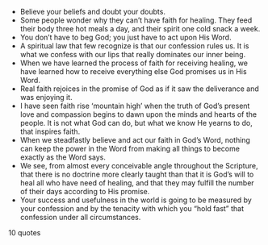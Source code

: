  - Believe your beliefs and doubt your doubts.
 - Some people wonder why they can’t have faith for healing. They feed their body three hot meals a day, and their spirit one cold snack a week.
 - You don’t have to beg God; you just have to act upon His Word.
 - A spiritual law that few recognize is that our confession rules us. It is what we confess with our lips that really dominates our inner being.
 - When we have learned the process of faith for receiving healing, we have learned how to receive everything else God promises us in His Word.
 - Real faith rejoices in the promise of God as if it saw the deliverance and was enjoying it.
 - I have seen faith rise ‘mountain high’ when the truth of God’s present love and compassion begins to dawn upon the minds and hearts of the people. It is not what God can do, but what we know He yearns to do, that inspires faith.
 - When we steadfastly believe and act our faith in God’s Word, nothing can keep the power in the Word from making all things to become exactly as the Word says.
 - We see, from almost every conceivable angle throughout the Scripture, that there is no doctrine more clearly taught than that it is God’s will to heal all who have need of healing, and that they may fulfill the number of their days according to His promise.
 - Your success and usefulness in the world is going to be measured by your confession and by the tenacity with which you “hold fast” that confession under all circumstances.

10 quotes